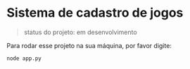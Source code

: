 <h1>Sistema de cadastro de jogos</h1>

> status do projeto: em desenvolvimento

Para rodar esse projeto na sua máquina, por favor digite:

```
node app.py
```
